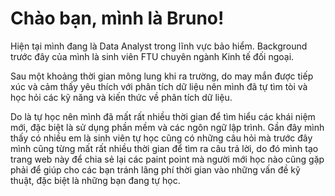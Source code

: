# Chào bạn, mình là Bruno!

Hiện tại mình đang là Data Analyst trong lĩnh vực bảo hiểm. Background trước đây của mình là sinh viên FTU chuyên ngành Kinh tế đối ngoại. 

Sau một khoảng thời gian mông lung khi ra trường, do may mắn được tiếp xúc và cảm thấy yêu thích với phân tích dữ liệu nên mình đã tự tìm tòi và học hỏi các kỹ năng và kiến thức về phân tích dữ liệu.

Do là tự học nên mình đã mất rất nhiều thời gian để tìm hiểu các khái niệm mới, đặc biệt là sử dụng phần mềm và các ngôn ngữ lập trình. Gần đây mình thấy có nhiều em là sinh viên tự học cũng có những câu hỏi mà trước đây mình cũng từng mất rất nhiều thời gian để tìm ra câu trả lời, do đó mình tạo trang web này để chia sẻ lại các paint point mà người mới học nào cũng gặp phải để giúp cho các bạn tránh lãng phí thời gian vào những vấn đề kỹ thuật, đặc biệt là những bạn đang tự học.

```{tableofcontents}
```
